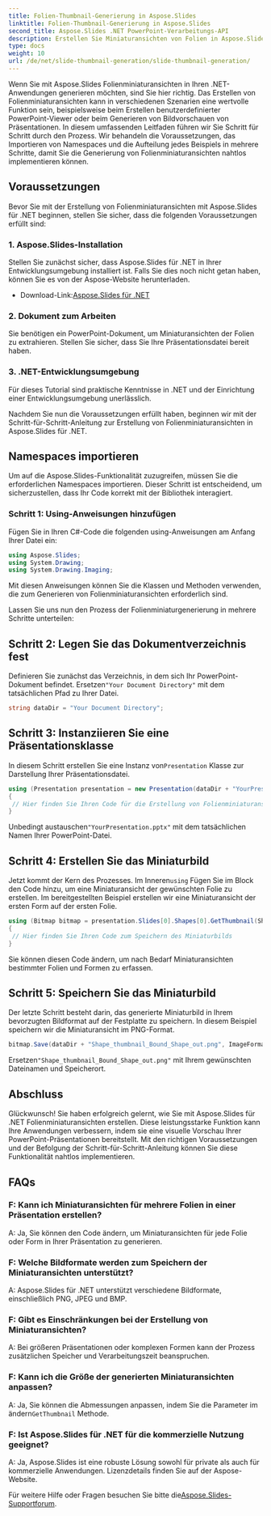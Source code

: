 ```yaml
---
title: Folien-Thumbnail-Generierung in Aspose.Slides
linktitle: Folien-Thumbnail-Generierung in Aspose.Slides
second_title: Aspose.Slides .NET PowerPoint-Verarbeitungs-API
description: Erstellen Sie Miniaturansichten von Folien in Aspose.Slides für .NET mit einer Schritt-für-Schritt-Anleitung und Codebeispielen. Passen Sie das Erscheinungsbild an und speichern Sie Miniaturansichten. Verbessern Sie die Präsentationsvorschau.
type: docs
weight: 10
url: /de/net/slide-thumbnail-generation/slide-thumbnail-generation/
---
```


Wenn Sie mit Aspose.Slides Folienminiaturansichten in Ihren .NET-Anwendungen generieren möchten, sind Sie hier richtig. Das Erstellen von Folienminiaturansichten kann in verschiedenen Szenarien eine wertvolle Funktion sein, beispielsweise beim Erstellen benutzerdefinierter PowerPoint-Viewer oder beim Generieren von Bildvorschauen von Präsentationen. In diesem umfassenden Leitfaden führen wir Sie Schritt für Schritt durch den Prozess. Wir behandeln die Voraussetzungen, das Importieren von Namespaces und die Aufteilung jedes Beispiels in mehrere Schritte, damit Sie die Generierung von Folienminiaturansichten nahtlos implementieren können.

## Voraussetzungen

Bevor Sie mit der Erstellung von Folienminiaturansichten mit Aspose.Slides für .NET beginnen, stellen Sie sicher, dass die folgenden Voraussetzungen erfüllt sind:

### 1. Aspose.Slides-Installation
Stellen Sie zunächst sicher, dass Aspose.Slides für .NET in Ihrer Entwicklungsumgebung installiert ist. Falls Sie dies noch nicht getan haben, können Sie es von der Aspose-Website herunterladen.

-  Download-Link:[Aspose.Slides für .NET](https://releases.aspose.com/slides/net/)

### 2. Dokument zum Arbeiten
Sie benötigen ein PowerPoint-Dokument, um Miniaturansichten der Folien zu extrahieren. Stellen Sie sicher, dass Sie Ihre Präsentationsdatei bereit haben.

### 3. .NET-Entwicklungsumgebung
Für dieses Tutorial sind praktische Kenntnisse in .NET und der Einrichtung einer Entwicklungsumgebung unerlässlich.

Nachdem Sie nun die Voraussetzungen erfüllt haben, beginnen wir mit der Schritt-für-Schritt-Anleitung zur Erstellung von Folienminiaturansichten in Aspose.Slides für .NET.

## Namespaces importieren

Um auf die Aspose.Slides-Funktionalität zuzugreifen, müssen Sie die erforderlichen Namespaces importieren. Dieser Schritt ist entscheidend, um sicherzustellen, dass Ihr Code korrekt mit der Bibliothek interagiert.

### Schritt 1: Using-Anweisungen hinzufügen

Fügen Sie in Ihren C#-Code die folgenden using-Anweisungen am Anfang Ihrer Datei ein:

```csharp
using Aspose.Slides;
using System.Drawing;
using System.Drawing.Imaging;
```

Mit diesen Anweisungen können Sie die Klassen und Methoden verwenden, die zum Generieren von Folienminiaturansichten erforderlich sind.

Lassen Sie uns nun den Prozess der Folienminiaturgenerierung in mehrere Schritte unterteilen:

## Schritt 2: Legen Sie das Dokumentverzeichnis fest

 Definieren Sie zunächst das Verzeichnis, in dem sich Ihr PowerPoint-Dokument befindet. Ersetzen`"Your Document Directory"` mit dem tatsächlichen Pfad zu Ihrer Datei.

```csharp
string dataDir = "Your Document Directory";
```

## Schritt 3: Instanziieren Sie eine Präsentationsklasse

 In diesem Schritt erstellen Sie eine Instanz von`Presentation` Klasse zur Darstellung Ihrer Präsentationsdatei.

```csharp
using (Presentation presentation = new Presentation(dataDir + "YourPresentation.pptx"))
{
 // Hier finden Sie Ihren Code für die Erstellung von Folienminiaturansichten
}
```

 Unbedingt austauschen`"YourPresentation.pptx"` mit dem tatsächlichen Namen Ihrer PowerPoint-Datei.

## Schritt 4: Erstellen Sie das Miniaturbild

 Jetzt kommt der Kern des Prozesses. Im Inneren`using` Fügen Sie im Block den Code hinzu, um eine Miniaturansicht der gewünschten Folie zu erstellen. Im bereitgestellten Beispiel erstellen wir eine Miniaturansicht der ersten Form auf der ersten Folie.

```csharp
using (Bitmap bitmap = presentation.Slides[0].Shapes[0].GetThumbnail(ShapeThumbnailBounds.Appearance, 1, 1))
{
 // Hier finden Sie Ihren Code zum Speichern des Miniaturbilds
}
```

Sie können diesen Code ändern, um nach Bedarf Miniaturansichten bestimmter Folien und Formen zu erfassen.

## Schritt 5: Speichern Sie das Miniaturbild

Der letzte Schritt besteht darin, das generierte Miniaturbild in Ihrem bevorzugten Bildformat auf der Festplatte zu speichern. In diesem Beispiel speichern wir die Miniaturansicht im PNG-Format.

```csharp
bitmap.Save(dataDir + "Shape_thumbnail_Bound_Shape_out.png", ImageFormat.Png);
```

 Ersetzen`"Shape_thumbnail_Bound_Shape_out.png"` mit Ihrem gewünschten Dateinamen und Speicherort.

## Abschluss

Glückwunsch! Sie haben erfolgreich gelernt, wie Sie mit Aspose.Slides für .NET Folienminiaturansichten erstellen. Diese leistungsstarke Funktion kann Ihre Anwendungen verbessern, indem sie eine visuelle Vorschau Ihrer PowerPoint-Präsentationen bereitstellt. Mit den richtigen Voraussetzungen und der Befolgung der Schritt-für-Schritt-Anleitung können Sie diese Funktionalität nahtlos implementieren.

## FAQs

### F: Kann ich Miniaturansichten für mehrere Folien in einer Präsentation erstellen?
A: Ja, Sie können den Code ändern, um Miniaturansichten für jede Folie oder Form in Ihrer Präsentation zu generieren.

### F: Welche Bildformate werden zum Speichern der Miniaturansichten unterstützt?
A: Aspose.Slides für .NET unterstützt verschiedene Bildformate, einschließlich PNG, JPEG und BMP.

### F: Gibt es Einschränkungen bei der Erstellung von Miniaturansichten?
A: Bei größeren Präsentationen oder komplexen Formen kann der Prozess zusätzlichen Speicher und Verarbeitungszeit beanspruchen.

### F: Kann ich die Größe der generierten Miniaturansichten anpassen?
 A: Ja, Sie können die Abmessungen anpassen, indem Sie die Parameter im ändern`GetThumbnail` Methode.

### F: Ist Aspose.Slides für .NET für die kommerzielle Nutzung geeignet?
A: Ja, Aspose.Slides ist eine robuste Lösung sowohl für private als auch für kommerzielle Anwendungen. Lizenzdetails finden Sie auf der Aspose-Website.

 Für weitere Hilfe oder Fragen besuchen Sie bitte die[Aspose.Slides-Supportforum](https://forum.aspose.com/).